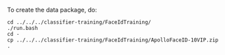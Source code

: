 To create the data package, do:

```
cd ../../../classifier-training/FaceIdTraining/
./run.bash
cd -
cp ../../../classifier-training/FaceIdTraining/ApolloFaceID-10VIP.zip .
```
